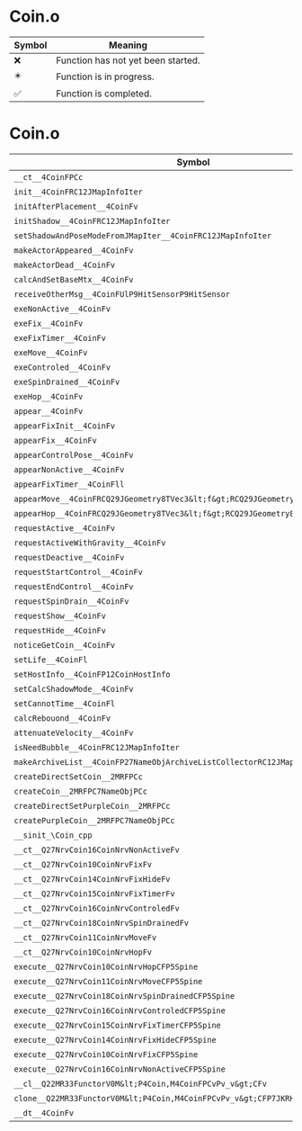 # Coin.o
| Symbol | Meaning 
| ------------- | ------------- 
| :x: | Function has not yet been started. 
| :eight_pointed_black_star: | Function is in progress. 
| :white_check_mark: | Function is completed. 


# Coin.o
| Symbol | Decompiled? |
| ------------- | ------------- |
| `__ct__4CoinFPCc` | :white_check_mark: |
| `init__4CoinFRC12JMapInfoIter` | :white_check_mark: |
| `initAfterPlacement__4CoinFv` | :white_check_mark: |
| `initShadow__4CoinFRC12JMapInfoIter` | :white_check_mark: |
| `setShadowAndPoseModeFromJMapIter__4CoinFRC12JMapInfoIter` | :white_check_mark: |
| `makeActorAppeared__4CoinFv` | :white_check_mark: |
| `makeActorDead__4CoinFv` | :white_check_mark: |
| `calcAndSetBaseMtx__4CoinFv` | :white_check_mark: |
| `receiveOtherMsg__4CoinFUlP9HitSensorP9HitSensor` | :white_check_mark: |
| `exeNonActive__4CoinFv` | :white_check_mark: |
| `exeFix__4CoinFv` | :white_check_mark: |
| `exeFixTimer__4CoinFv` | :white_check_mark: |
| `exeMove__4CoinFv` | :white_check_mark: |
| `exeControled__4CoinFv` | :white_check_mark: |
| `exeSpinDrained__4CoinFv` | :white_check_mark: |
| `exeHop__4CoinFv` | :white_check_mark: |
| `appear__4CoinFv` | :white_check_mark: |
| `appearFixInit__4CoinFv` | :white_check_mark: |
| `appearFix__4CoinFv` | :white_check_mark: |
| `appearControlPose__4CoinFv` | :white_check_mark: |
| `appearNonActive__4CoinFv` | :white_check_mark: |
| `appearFixTimer__4CoinFll` | :white_check_mark: |
| `appearMove__4CoinFRCQ29JGeometry8TVec3&lt;f&gt;RCQ29JGeometry8TVec3&lt;f&gt;ll` | :white_check_mark: |
| `appearHop__4CoinFRCQ29JGeometry8TVec3&lt;f&gt;RCQ29JGeometry8TVec3&lt;f&gt;` | :white_check_mark: |
| `requestActive__4CoinFv` | :white_check_mark: |
| `requestActiveWithGravity__4CoinFv` | :white_check_mark: |
| `requestDeactive__4CoinFv` | :white_check_mark: |
| `requestStartControl__4CoinFv` | :white_check_mark: |
| `requestEndControl__4CoinFv` | :white_check_mark: |
| `requestSpinDrain__4CoinFv` | :white_check_mark: |
| `requestShow__4CoinFv` | :white_check_mark: |
| `requestHide__4CoinFv` | :white_check_mark: |
| `noticeGetCoin__4CoinFv` | :white_check_mark: |
| `setLife__4CoinFl` | :white_check_mark: |
| `setHostInfo__4CoinFP12CoinHostInfo` | :white_check_mark: |
| `setCalcShadowMode__4CoinFv` | :white_check_mark: |
| `setCannotTime__4CoinFl` | :white_check_mark: |
| `calcRebouond__4CoinFv` | :white_check_mark: |
| `attenuateVelocity__4CoinFv` | :white_check_mark: |
| `isNeedBubble__4CoinFRC12JMapInfoIter` | :white_check_mark: |
| `makeArchiveList__4CoinFP27NameObjArchiveListCollectorRC12JMapInfoIter` | :white_check_mark: |
| `createDirectSetCoin__2MRFPCc` | :white_check_mark: |
| `createCoin__2MRFPC7NameObjPCc` | :white_check_mark: |
| `createDirectSetPurpleCoin__2MRFPCc` | :white_check_mark: |
| `createPurpleCoin__2MRFPC7NameObjPCc` | :white_check_mark: |
| `__sinit_\Coin_cpp` | :white_check_mark: |
| `__ct__Q27NrvCoin16CoinNrvNonActiveFv` | :white_check_mark: |
| `__ct__Q27NrvCoin10CoinNrvFixFv` | :white_check_mark: |
| `__ct__Q27NrvCoin14CoinNrvFixHideFv` | :white_check_mark: |
| `__ct__Q27NrvCoin15CoinNrvFixTimerFv` | :white_check_mark: |
| `__ct__Q27NrvCoin16CoinNrvControledFv` | :white_check_mark: |
| `__ct__Q27NrvCoin18CoinNrvSpinDrainedFv` | :white_check_mark: |
| `__ct__Q27NrvCoin11CoinNrvMoveFv` | :white_check_mark: |
| `__ct__Q27NrvCoin10CoinNrvHopFv` | :white_check_mark: |
| `execute__Q27NrvCoin10CoinNrvHopCFP5Spine` | :white_check_mark: |
| `execute__Q27NrvCoin11CoinNrvMoveCFP5Spine` | :white_check_mark: |
| `execute__Q27NrvCoin18CoinNrvSpinDrainedCFP5Spine` | :white_check_mark: |
| `execute__Q27NrvCoin16CoinNrvControledCFP5Spine` | :white_check_mark: |
| `execute__Q27NrvCoin15CoinNrvFixTimerCFP5Spine` | :white_check_mark: |
| `execute__Q27NrvCoin14CoinNrvFixHideCFP5Spine` | :white_check_mark: |
| `execute__Q27NrvCoin10CoinNrvFixCFP5Spine` | :white_check_mark: |
| `execute__Q27NrvCoin16CoinNrvNonActiveCFP5Spine` | :white_check_mark: |
| `__cl__Q22MR33FunctorV0M&lt;P4Coin,M4CoinFPCvPv_v&gt;CFv` | :white_check_mark: |
| `clone__Q22MR33FunctorV0M&lt;P4Coin,M4CoinFPCvPv_v&gt;CFP7JKRHeap` | :white_check_mark: |
| `__dt__4CoinFv` | :white_check_mark: |
